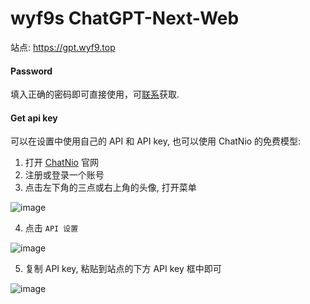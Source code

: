 # wyf9s ChatGPT-Next-Web

站点: <https://gpt.wyf9.top>

<!-- tabs:start -->

#### **Password**

填入正确的密码即可直接使用，可[联系](mailto:wyf9@wyf9.top)获取.

#### **Get api key**

可以在设置中使用自己的 API 和 API key, 也可以使用 ChatNio 的免费模型:

1. 打开 [ChatNio](//chatnio.net) 官网
2. 注册或登录一个账号
3. 点击左下角的三点或右上角的头像, 打开菜单

![image][img1]

4. 点击 `API 设置`

![image][img2]

5. 复制 API key, 粘贴到站点的下方 API key 框中即可

![image][img3]

<!-- tabs:end -->

[img1]: //doc.wyf9.top/_media/wyf9/gpt/1.png
[img2]: //doc.wyf9.top/_media/wyf9/gpt/2.png
[img3]: //doc.wyf9.top/_media/wyf9/gpt/3.png
